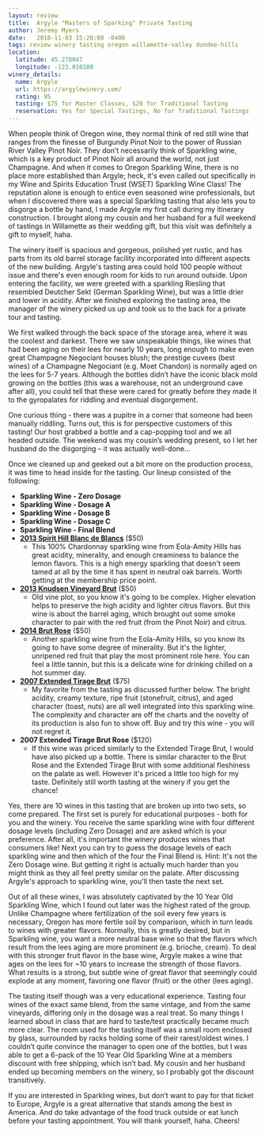 ```yaml
---
layout: review
title:  Argyle "Masters of Sparking" Private Tasting
author: Jeremy Myers
date:   2018-11-03 15:20:00 -0400
tags: review winery tasting oregon willamette-valley dundee-hills
location:
  latitude: 45.278047
  longitude: -123.010180
winery_details:
  name: Argyle
  url: https://argylewinery.com/
  rating: 95
  tasting: $75 for Master Classes, $20 for Traditional Tasting
  reservation: Yes for Special Tastings, No for Traditional Tastings
---
```

When people think of Oregon wine, they normal think of red still wine that ranges from the finesse of Burgundy Pinot Noir to the power of Russian River Valley Pinot Noir.  They don’t necessarily think of Sparkling wine, which is a key product of Pinot Noir all around the world, not just Champagne.  And when it comes to Oregon Sparkling Wine, there is no place more established than Argyle; heck, it's even called out specifically in my Wine and Spirits Education Trust (WSET) Sparkling Wine Class!  The reputation alone is enough to entice even seasoned wine professionals, but when I discovered there was a special Sparkling tasting that also lets you to disgorge a bottle by hand, I made Argyle my first call during my itinerary construction.  I brought along my cousin and her husband for a full weekend of tastings in Willamette as their wedding gift, but this visit was definitely a gift to myself, haha.
 
The winery itself is spacious and gorgeous, polished yet rustic, and has parts from its old barrel storage facility incorporated into different aspects of the new building.  Argyle's tasting area could hold 100 people without issue and there's even enough room for kids to run around outside.  Upon entering the facility, we were greeted with a sparkling Riesling that resembled Deutcher Sekt (German Sparkling Wine), but was a little drier and lower in acidity.  After we finished exploring the tasting area, the manager of the winery picked us up and took us to the back for a private tour and tasting.
 
We first walked through the back space of the storage area, where it was the coolest and darkest.  There we saw unspeakable things, like wines that had been aging on their lees for nearly 10 years, long enough to make even great Champagne Negociant houses blush; the prestige cuvees (best wines) of a Champagne Negociant (e.g. Moet Chandon) is normally aged on the lees for 5-7 years.  Although the bottles didn’t have the iconic black mold growing on the bottles (this was a warehouse, not an underground cave after all), you could tell that these were cared for greatly before they made it to the gyropalates for riddling and eventual disgorgement.
 
One curious thing - there was a pupitre in a corner that someone had been manually riddling.  Turns out, this is for perspective customers of this tasting!  Our host grabbed a bottle and a cap-popping tool and we all headed outside.  The weekend was my cousin’s wedding present, so I let her husband do the disgorging – it was actually well-done...
 
Once we cleaned up and geeked out a bit more on the production process, it was time to head inside for the tasting.  Our lineup consisted of the following:

* **Sparkling Wine - Zero Dosage**
* **Sparkling Wine - Dosage A**
* **Sparkling Wine - Dosage B**
* **Sparkling Wine - Dosage C**
* **Sparkling Wine - Final Blend**
* [**2013 Spirit Hill Blanc de Blancs**](https://shop.argylewinery.com/2014SpiritHillBlancdeBlancs) ($50)
  * This 100% Chardonnay sparkling wine from Eola-Amity Hills has great acidity, minerality, and enough creaminess to balance the lemon flavors.  This is a high energy sparkling that doesn't seem tamed at all by the time it has spent in neutral oak barrels.  Worth getting at the membership price point.   
* [**2013 Knudsen Vineyard Brut**](https://shop.argylewinery.com/2014KnudsenVineyardBrut) ($50)
  * Old vine plot, so you know it's going to be complex.  Higher elevation helps to preserve the high acidity and lighter citrus flavors.  But this wine is about the barrel aging, which brought out some smoke character to pair with the red fruit (from the Pinot Noir) and citrus.
* [**2014 Brut Rose**](https://shop.argylewinery.com/product/2014-Argyle-Brut-Ros-) ($50)
  * Another sparkling wine from the Eola-Amity Hills, so you know its going to have some degree of minerality.  But it's the lighter, unripened red fruit that play the most prominent role here.  You can feel a little tannin, but this is a delicate wine for drinking chilled on a hot summer day.
* [**2007 Extended Tirage Brut**](https://shop.argylewinery.com/2007ExtendedTirageBrut) ($75)
  * My favorite from the tasting as discussed further below.  The bright acidity, creamy texture, ripe fruit (stonefruit, citrus), and aged character (toast, nuts) are all well integrated into this sparkling wine.  The complexity and character are off the charts and the novelty of its production is also fun to show off.  Buy and try this wine - you will not regret it. 
* **2007 Extended Tirage Brut Rose** ($120)
  * If this wine was priced similarly to the Extended Tirage Brut, I would have also picked up a bottle.  There is similar character to the Brut Rose and the Extended Tirage Brut with some additional fleshiness on the palate as well.  However it's priced a little too high for my taste.  Definitely still worth tasting at the winery if you get the chance!

Yes, there are 10 wines in this tasting that are broken up into two sets, so come prepared.  The first set is purely for educational purposes - both for you and the winery.  You receive the same sparkling wine with four different dosage levels (including Zero Dosage) and are asked which is your preference.  After all, it's important the winery produces wines that consumers like!  Next you can try to guess the dosage levels of each sparkling wine and then which of the four the Final Blend is.  Hint: It's not the Zero Dosage wine.  But getting it right is actually much harder than you might think as they all feel pretty similar on the palate.  After discussing Argyle's approach to sparkling wine, you'll then taste the next set.

Out of all these wines, I was absolutely captivated by the 10 Year Old Sparkling Wine, which I found out later was the highest rated of the group.  Unlike Champagne where fertilization of the soil every few years is necessary, Oregon has more fertile soil by comparison, which in turn leads to wines with greater flavors.  Normally, this is greatly desired, but in Sparkling wine, you want a more neutral base wine so that the flavors which result from the lees aging are more prominent (e.g. brioche, cream).  To deal with this stronger fruit flavor in the base wine, Argyle makes a wine that ages on the lees for ~10 years to increase the strength of those flavors.  What results is a strong, but subtle wine of great flavor that seemingly could explode at any moment, favoring one flavor (fruit) or the other (lees aging).
 
The tasting itself though was a very educational experience.  Tasting four wines of the exact same blend, from the same vintage, and from the same vineyards, differing only in the dosage was a real treat.  So many things I learned about in class that are hard to taste/test practically became much more clear.  The room used for the tasting itself was a small room enclosed by glass, surrounded by racks holding some of their rarest/oldest wines.  I couldn’t quite convince the manager to open one of the bottles, but I was able to get a 6-pack of the 10 Year Old Sparkling Wine at a members discount with free shipping, which isn’t bad.  My cousin and her husband ended up becoming members on the winery, so I probably got the discount transitively.  
 
If you are interested in Sparkling wines, but don’t want to pay for that ticket to Europe, Argyle is a great alternative that stands among the best in America.  And do take advantage of the food truck outside or eat lunch before your tasting appointment.  You will thank yourself, haha.  Cheers!
